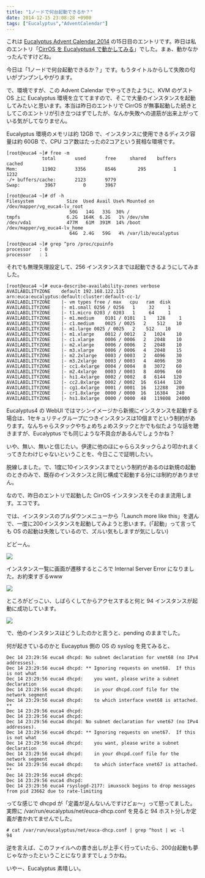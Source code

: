 ```yaml
---
title: "1ノードで何台起動できるか？"
date: 2014-12-15 23:08:28 +0900
tags: ["Eucalyptus","AdventCalendar"]
---
```

これは [Eucalyptus Advent Calendar 2014](http://www.adventar.org/calendars/547) の15日目のエントリです。昨日は私のエントリ「[CirrOS を Eucalyptus4 で動かしてみる](http://blog.osamu.habuka.jp/blog/2014/12/15/eucalyptus-advent-calendar-2014-14th/)」でした。まぁ、動かなかったんですけどね。

今日は「1ノードで何台起動できるか？」です。もうタイトルからして失敗の匂いがプンプンしやがります。

<!-- more -->

で、環境ですが、この Advent Calendar でやってきたように、KVM のゲスト OS 上に Eucalyptus 環境を立ててますので、そこで大量のインスタンスを起動してみたいと思います。本当は昨日のエントリで CirrOS が無事起動した続きとしてこのエントリが引き立つはずでしたが、なんか失敗への道筋が出来上がっている気がしてなりません。

Eucalyptus 環境のメモリは約 12GB で、インスタンスに使用できるディスク容量は約 60GB で、CPU コア数はたったの2コアという貧相な環境です。

    [root@euca4 ~]# free -m
                 total       used       free     shared    buffers     cached
    Mem:         11902       3356       8546        295          1       1232
    -/+ buffers/cache:       2123       9779
    Swap:         3967          0       3967
    
    [root@euca4 ~]# df -h
    Filesystem            Size  Used Avail Use% Mounted on
    /dev/mapper/vg_euca4-lv_root
                           50G   14G   33G  30% /
    tmpfs                 6.2G  164K  6.2G   1% /dev/shm
    /dev/vda1             477M   61M  391M  14% /boot
    /dev/mapper/vg_euca4-lv_home
                           64G  2.4G   59G   4% /var/lib/eucalyptus
    
    [root@euca4 ~]# grep ^pro /proc/cpuinfo 
    processor	: 0
    processor	: 1

それでも無理矢理設定して、256 インスタンスまでは起動できるようにしてみました。

    [root@euca4 ~]# euca-describe-availability-zones verbose
    AVAILABILITYZONE	default	192.168.122.115 arn:euca:eucalyptus:default:cluster:default-cc-1/	
    AVAILABILITYZONE	|- vm types	free / max   cpu   ram  disk	
    AVAILABILITYZONE	|- m1.small	0256 / 0256   1     32     1	
    AVAILABILITYZONE	|- t1.micro	0203 / 0203   1     64     1	
    AVAILABILITYZONE	|- m1.medium	0101 / 0101   1    128     1	
    AVAILABILITYZONE	|- c1.medium	0025 / 0025   2    512    10	
    AVAILABILITYZONE	|- m1.large	0025 / 0025   2    512    10	
    AVAILABILITYZONE	|- m1.xlarge	0012 / 0012   2   1024    10	
    AVAILABILITYZONE	|- c1.xlarge	0006 / 0006   2   2048    10	
    AVAILABILITYZONE	|- m2.xlarge	0006 / 0006   2   2048    10	
    AVAILABILITYZONE	|- m3.xlarge	0006 / 0006   4   2048    15	
    AVAILABILITYZONE	|- m2.2xlarge	0003 / 0003   2   4096    30	
    AVAILABILITYZONE	|- m3.2xlarge	0003 / 0003   4   4096    30	
    AVAILABILITYZONE	|- cc1.4xlarge	0004 / 0004   8   3072    60	
    AVAILABILITYZONE	|- m2.4xlarge	0003 / 0003   8   4096    60	
    AVAILABILITYZONE	|- hi1.4xlarge	0002 / 0002   8   6144   120	
    AVAILABILITYZONE	|- cc2.8xlarge	0002 / 0002  16   6144   120	
    AVAILABILITYZONE	|- cg1.4xlarge	0001 / 0001  16   12288   200	
    AVAILABILITYZONE	|- cr1.8xlarge	0000 / 0000  16   16384   240	
    AVAILABILITYZONE	|- hs1.8xlarge	0000 / 0000  48   119808  24000	

Eucalyptus4 の WebUI ではマシンイメージから新規にインスタンスを起動する場合は、1セキュリティグループにつきインスタンスは10個までという制約があります。なんちゃらスタックやちょめちょめスタックとかでも似たような話を聴きますが、Eucalyptus でも同じような不具合があるんでしょうかね？

いや、無い、無いと信じたい。伊達に他のほにゃららスタックらより叩かれまくってきたわけじゃないということを、今日ここで証明したい。

脱線しました。で、1度に10インスタンスまでという制約があるのは新規の起動のときのみで、既存のインスタンスと同じ構成で起動する分には制約がありません。

なので、昨日のエントリで起動した CirrOS インスタンスをそのまま流用します。エコです。

では、インスタンスのプルダウンメニューから「Launch more like this」を選んで、一度に200インスタンスを起動してみようと思います。(「起動」って言っても OS の起動は失敗しているので、ズルい気もしますが気にしない)

どどーん。

![](/images/eucalyptus.adventcalendar.2014.1215-01.png )

インスタンス一覧に画面が遷移するところで Internal Server Error になりました。お約束すぎるwww

![](/images/eucalyptus.adventcalendar.2014.1215-02.png )

ところがどっこい、しばらくしてからアクセスすると何と 94 インスタンスが起動に成功しています。

![](/images/eucalyptus.adventcalendar.2014.1215-03.png )

で、他のインスタンスはどうしたのかと言うと、pending のままでした。

何が起きているのかと Eucayptus 側の OS の syslog を見てみると、

    Dec 14 23:29:56 euca4 dhcpd: No subnet declaration for vnet68 (no IPv4 addresses).
    Dec 14 23:29:56 euca4 dhcpd: ** Ignoring requests on vnet68.  If this is not what
    Dec 14 23:29:56 euca4 dhcpd:    you want, please write a subnet declaration
    Dec 14 23:29:56 euca4 dhcpd:    in your dhcpd.conf file for the network segment
    Dec 14 23:29:56 euca4 dhcpd:    to which interface vnet68 is attached. **
    Dec 14 23:29:56 euca4 dhcpd: 
    Dec 14 23:29:56 euca4 dhcpd: 
    Dec 14 23:29:56 euca4 dhcpd: No subnet declaration for vnet67 (no IPv4 addresses).
    Dec 14 23:29:56 euca4 dhcpd: ** Ignoring requests on vnet67.  If this is not what
    Dec 14 23:29:56 euca4 dhcpd:    you want, please write a subnet declaration
    Dec 14 23:29:56 euca4 dhcpd:    in your dhcpd.conf file for the network segment
    Dec 14 23:29:56 euca4 dhcpd:    to which interface vnet67 is attached. **
    Dec 14 23:29:56 euca4 dhcpd: 
    Dec 14 23:29:56 euca4 dhcpd: 
    Dec 14 23:29:56 euca4 rsyslogd-2177: imuxsock begins to drop messages from pid 23662 due to rate-limiting

ってな感じで dhcpd が「定義が足んないんですけどぉ〜」って怒ってました。実際に /var/run/eucalyptus/net/euca-dhcp.conf を見ると 94 ホスト分しか定義が書かれてませんでした。

    # cat /var/run/eucalyptus/net/euca-dhcp.conf | grep ^host | wc -l
    94

逆を言えば、このファイルへの書き出しが上手く行っていたら、200台起動も夢じゃなかったということになりますでしょうかね。

いやー、Eucalyptus 素晴しい。
